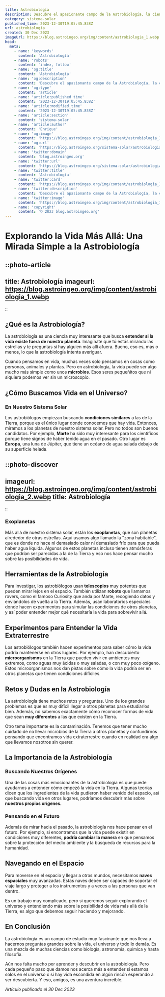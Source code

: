 ```yaml
---
title: Astrobiología
description: Descubre el apasionante campo de la Astrobiología, la ciencia que busca vida en el cosmos, explorando cómo la vida podría existir más allá de la Tierra.
category: sistema-solar
published_time: 2023-12-30T19:05:45.838Z
url: astrobiologia
created: 30 Dec 2023
imageUrl: https://blog.astroingeo.org/img/content/astrobiologia_1.webp
head:
  meta:
    - name: 'keywords'
      content: 'Astrobiología'
    - name: 'robots'
      content: 'index, follow'
    - name: 'og:title'
      content: 'Astrobiología'
    - name: 'og:description'
      content: 'Descubre el apasionante campo de la Astrobiología, la ciencia que busca vida en el cosmos, explorando cómo la vida podría existir más allá de la Tierra.'
    - name: 'og:type'
      content: 'article'
    - name: 'article:published_time'
      content: '2023-12-30T19:05:45.838Z'
    - name: 'article:modified_time'
      content: '2023-12-30T19:05:45.838Z'
    - name: 'article:section'
      content: 'sistema-solar'
    - name: 'article:author'
      content: 'Enrique'
    - name: 'og:image'
      content: 'https://blog.astroingeo.org/img/content/astrobiologia_1.webp'
    - name: 'og:url'
      content: 'https://blog.astroingeo.org/sistema-solar/astrobiologia'
    - name: 'twitter:domain'
      content: 'blog.astroingeo.org'
    - name: 'twitter:url'
      content: 'https://blog.astroingeo.org/sistema-solar/astrobiologia'
    - name: 'twitter:title'
      content: 'Astrobiología'
    - name: 'twitter:card'
      content: 'https://blog.astroingeo.org/img/content/astrobiologia_1.webp'
    - name: 'twitter:description'
      content: 'Descubre el apasionante campo de la Astrobiología, la ciencia que busca vida en el cosmos, explorando cómo la vida podría existir más allá de la Tierra.'
    - name: 'twitter:image'
      content: 'https://blog.astroingeo.org/img/content/astrobiologia_1.webp'
    - name: 'copyright'
      content: '© 2023 blog.astroingeo.org'
---
```

# Explorando la Vida Más Allá: Una Mirada Simple a la Astrobiología

::photo-article
---
title: Astrobiología
imageurl: https://blog.astroingeo.org/img/content/astrobiologia_1.webp
---
::

## ¿Qué es la Astrobiología?

La astrobiología es una ciencia muy interesante que busca **entender si la vida existe fuera de nuestro planeta**. Imagínate que tú estás mirando las estrellas y te preguntas si hay alguien más allí afuera. Bueno, eso es, más o menos, lo que la astrobiología intenta averiguar.

Cuando pensamos en vida, muchas veces solo pensamos en cosas como personas, animales y plantas. Pero en astrobiología, la vida puede ser algo mucho más simple como unos **microbios**. Esos seres pequeñitos que ni siquiera podemos ver sin un microscopio.

## ¿Cómo Buscamos Vida en el Universo?

### En Nuestro Sistema Solar

Los astrobiólogos empiezan buscando **condiciones similares** a las de la Tierra, porque es el único lugar donde conocemos que hay vida. Entonces, miramos a los planetas de nuestro sistema solar. Pero no todos son buenos candidatos. Por ejemplo, **Marte** ha sido muy interesante para los científicos porque tiene signos de haber tenido agua en el pasado. Otro lugar es **Europa**, una luna de Júpiter, que tiene un océano de agua salada debajo de su superficie helada.


::photo-discover
---
imageurl: https://blog.astroingeo.org/img/content/astrobiologia_2.webp
title: Astrobiología
---
::

### Exoplanetas

Más allá de nuestro sistema solar, están los **exoplanetas**, que son planetas alrededor de otras estrellas. Aquí usamos algo llamado la "zona habitable", que es donde no hace ni demasiado calor ni demasiado frío para que pueda haber agua líquida. Algunos de estos planetas incluso tienen atmósferas que podrían ser parecidas a la de la Tierra y eso nos hace pensar mucho sobre las posibilidades de vida.

## Herramientas de la Astrobiología

Para investigar, los astrobiólogos usan **telescopios** muy potentes que pueden mirar lejos en el espacio. También utilizan **robots** que llamamos rovers, como el famoso Curiosity que anda por Marte, recogiendo datos y enviándolos de vuelta a la Tierra. Además, usan laboratorios especiales donde hacen experimentos para simular las condiciones de otros planetas, y así poder entender mejor qué necesitaría la vida para sobrevivir allá.

## Experimentos para Entender la Vida Extraterrestre

Los astrobiólogos también hacen experimentos para saber cómo la vida podría mantenerse en otros lugares. Por ejemplo, han descubierto **microorganismos** en la Tierra que pueden vivir en ambientes muy extremos, como aguas muy ácidas o muy saladas, o con muy poco oxígeno. Estos microorganismos nos dan pistas sobre cómo la vida podría ser en otros planetas que tienen condiciones difíciles.

## Retos y Dudas en la Astrobiología

La astrobiología tiene muchos retos y preguntas. Uno de los grandes problemas es que es muy difícil llegar a otros planetas para estudiarlos bien. Además, no sabemos exactamente cómo reconocer formas de vida que sean **muy diferentes** a las que existen en la Tierra.

Otro tema importante es la contaminación. Tenemos que tener mucho cuidado de no llevar microbios de la Tierra a otros planetas y confundirnos pensando que encontramos vida extraterrestre cuando en realidad era algo que llevamos nosotros sin querer.

## La Importancia de la Astrobiología

### Buscando Nuestros Orígenes

Una de las cosas más emocionantes de la astrobiología es que puede ayudarnos a entender cómo empezó la vida en la Tierra. Algunas teorías dicen que los ingredientes de la vida pudieron haber venido del espacio, así que buscando vida en otros lugares, podríamos descubrir más sobre **nuestros propios orígenes**.

### Pensando en el Futuro

Además de mirar hacia el pasado, la astrobiología nos hace pensar en el futuro. Por ejemplo, si encontramos que la vida puede existir en condiciones muy diferentes, **podría cambiar la manera** en que pensamos sobre la protección del medio ambiente y la búsqueda de recursos para la humanidad.

## Navegando en el Espacio

Para moverse en el espacio y llegar a otros mundos, necesitamos **naves espaciales** muy avanzadas. Estas naves deben ser capaces de soportar el viaje largo y proteger a los instrumentos y a veces a las personas que van dentro.

Es un trabajo muy complicado, pero si queremos seguir explorando el universo y entendiendo más sobre la posibilidad de vida más allá de la Tierra, es algo que debemos seguir haciendo y mejorando.

## En Conclusión

La astrobiología es un campo de estudio muy fascinante que nos lleva a hacernos preguntas grandes sobre la vida, el universo y todo lo demás. Es una mezcla de muchas ciencias como biología, astronomía, química y hasta filosofía.

Aún nos falta mucho por aprender y descubrir en la astrobiología. Pero cada pequeño paso que damos nos acerca más a entender si estamos solos en el universo o si hay vida escondida en algún rincón esperando a ser descubierta. Y eso, amigos, es una aventura increíble.

_Artículo publicado el 30 Dec 2023_